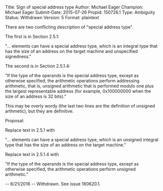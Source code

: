 Title:       Sign of special address type
Author:      Michael Eager
Champion:    Michael Eager
Submit-Date: 2015-07-26
Propid:      150726.1
Type:        Ambiguity
Status:      Withdrawn
Version:     5
Format:      plaintext

There are two conflicting description of "special address type".  

The first is in Section 2.5.1:

"... elements can have a special address type, which is an integral 
type that has the size of an address on the target machine and 
unspecified signedness."

The second is in Section 2.5.1.4:

"If the type of the operands is the special address type, except 
as otherwise specified, the arithmetic operations perform addressing 
arithmetic, that is, unsigned arithmetic that is performed modulo 
one plus the largest representable address (for example, 0x100000000 
when the size of an address is 32 bits)."

This may be overly wordy (the last two lines are the definition of unsigned 
arthmetic), but they are definitive.

Proposal:

Replace text in 2.5.1 with

"... elements can have a special address type, which is an unsigned 
integral type that has the size of an address on the target machine."

Replace text in 2.5.1.4 with 

"If the type of the operands is the special address type, except 
as otherwise specified, the arithmetic operations perform unsigned arithmetic."

--
6/21/2016 -- Withdrawn.  See issue 160620.1.
